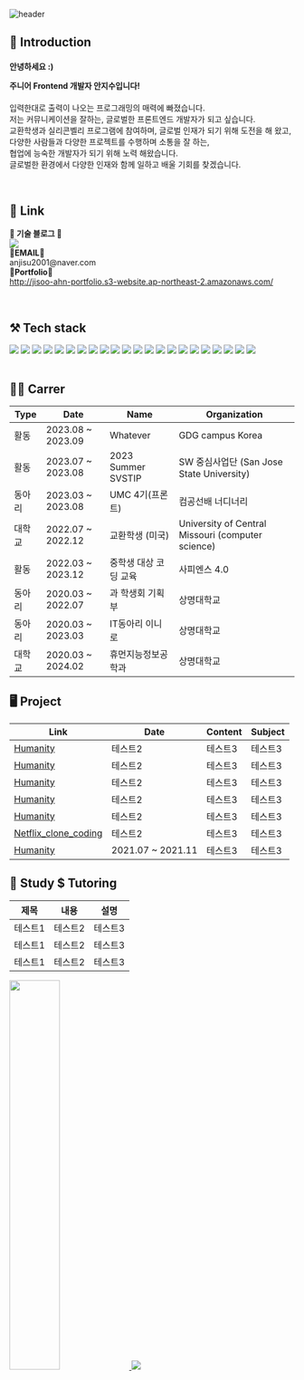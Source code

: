 

![header](https://capsule-render.vercel.app/api?type=wave&color=auto&height=300&section=header&text=I'm%20jisoo👋&fontSize=90)


## 🎁 Introduction
<h4>안녕하세요 :)
<p>주니어 Frontend 개발자 안지수입니다!</h4>
입력한대로 출력이 나오는 프로그래밍의 매력에 빠졌습니다. <br>
저는 커뮤니케이션을 잘하는, 글로벌한 프론트엔드 개발자가 되고 싶습니다. <br>
교환학생과 실리콘벨리 프로그램에 참여하며, 글로벌 인재가 되기 위해 도전을 해 왔고,<br>
다양한 사람들과 다양한 프로젝트를 수행하며 소통을 잘 하는,<br>
협업에 능숙한 개발자가 되기 위해 노력 해왔습니다.<br>
글로벌한 환경에서 다양한 인재와 함께 일하고 배울 기회를 찾겠습니다.<br></p><br>

## 🎀 Link
<p>
    <Strong>🏫 기술 블로그 🏫</Strong><br>
    <a href="https://velog.io/@asj1966"><img src="https://img.shields.io/badge/Velog-3DDC84?style=flat-square&logo=Blogger&logoColor=white"/></a>
    <br>
    <Strong>📧EMAIL📧</Strong><br>anjisu2001@naver.com<br>
    <Strong>💪Portfolio💪</Strong><br>
    <a href="http://jisoo-ahn-portfolio.s3-website.ap-northeast-2.amazonaws.com/"> http://jisoo-ahn-portfolio.s3-website.ap-northeast-2.amazonaws.com/</a>
</p><br>

## ⚒️ Tech stack
<a><img src="https://img.shields.io/badge/React-61DAFB?style=flat-square&logo=React&logoColor=white"/>
<img src="https://img.shields.io/badge/Webpack-8DD6F9?style=flat-square&logo=Webpack&logoColor=white"/>
<img src="https://img.shields.io/badge/Docker-2496ED?style=flat-square&logo=Docker&logoColor=white"/>
<img src="https://img.shields.io/badge/Tailwindcss-06B6D4?style=flat-square&logo=Tailwindcss&logoColor=white"/>
<img src="https://img.shields.io/badge/CSS-1572B6?style=flat-square&logo=CSS3&logoColor=white"/>
<img src="https://img.shields.io/badge/Typescript-3178C6?style=flat-square&logo=Typescript&logoColor=white"/>
<img src="https://img.shields.io/badge/Styledcomponents-DB7093?style=flat-square&logo=Styledcomponents&logoColor=white"/>
<img src="https://img.shields.io/badge/React router-CA4245?style=flat-square&logo=Reactrouter&logoColor=white"/>
<img src="https://img.shields.io/badge/Npm-CB3837?style=flat-square&logo=Npm&logoColor=white"/>
<img src="https://img.shields.io/badge/HTML5-E34F26?style=flat-square&logo=HTML5&logoColor=white"/>
<img src="https://img.shields.io/badge/Firebase-FFCA28?style=flat-square&logo=Firebase&logoColor=white"/>
<img src="https://img.shields.io/badge/Mysql-FFCA28?style=flat-square&logo=Mysql&logoColor=white"/>
<img src="https://img.shields.io/badge/Prettier-F7B93E?style=flat-square&logo=prettier&logoColor=white"/>
<img src="https://img.shields.io/badge/JavaScript-F7DF1E?style=flat-square&logo=JavaScript&logoColor=white"/>
<img src="https://img.shields.io/badge/Babel-F9DC3E?style=flat-square&logo=Babel&logoColor=white"/>
<img src="https://img.shields.io/badge/Amazon s3-569A31?style=flat-square&logo=Amazons3&logoColor=white"/>
<img src="https://img.shields.io/badge/Android-3DDC84?style=flat-square&logo=Android&logoColor=white"/>
<img src="https://img.shields.io/badge/C-A8B9CC?style=flat-square&logo=C&logoColor=white"/>
<img src="https://img.shields.io/badge/C++-00599C?style=flat-square&logo=C++&logoColor=white"/>
<img src="https://img.shields.io/badge/Python-3776AB?style=flat-square&logo=Python&logoColor=white"/>
<img src="https://img.shields.io/badge/Next.js-000000?style=flat-square&logo=Nextdotjs&logoColor=white"/>
<img src="https://img.shields.io/badge/Flask-000000?style=flat-square&logo=Flask&logoColor=white"/></a><br><br>
<!--
뱃지 링크: https://simpleicons.org/?q=css  (여기서, 색 이름이랑 이미지 이름만 만져와서 변경시켜주면 됨)
-->


## 🏃‍♀️ Carrer
|Type|Date|Name|Organization|
|------|---|---|-----|
|활동|2023.08 ~ 2023.09|Whatever|GDG campus Korea|
|활동|2023.07 ~ 2023.08|2023 Summer SVSTIP|SW 중심사업단 (San Jose State University)|
|동아리|2023.03 ~ 2023.08|UMC 4기(프론트)|컴공선배 너디너리|
|대학교|2022.07 ~ 2022.12|교환학생 (미국)|University of Central Missouri (computer science)|
|활동|2022.03 ~ 2023.12|중학생 대상 코딩 교육|사피엔스 4.0|
|동아리|2020.03 ~ 2022.07|과 학생회 기획부|상명대학교|
|동아리|2020.03 ~ 2023.03|IT동아리 이니로|상명대학교|
|대학교|2020.03 ~ 2024.02|휴먼지능정보공학과|상명대학교|

## 🖥️ Project
|Link|Date|Content|Subject|
|------|---|---|---|
|<a href="https://github.com/An-jisu/Humanity"> Humanity </a>|테스트2|테스트3|테스트3|
|<a href="https://github.com/An-jisu/Humanity"> Humanity </a>|테스트2|테스트3|테스트3|
|<a href="https://github.com/An-jisu/Humanity"> Humanity </a>|테스트2|테스트3|테스트3|
|<a href="https://github.com/An-jisu/Humanity"> Humanity </a>|테스트2|테스트3|테스트3|
|<a href="https://github.com/An-jisu/Humanity"> Humanity </a>|테스트2|테스트3|테스트3|
|<a href="https://github.com/An-jisu/Netflix_clone_coding"> Netflix_clone_coding </a>|테스트2|테스트3|테스트3|
|<a href="https://github.com/An-jisu/Humanity"> Humanity </a>|2021.07 ~ 2021.11|테스트3|테스트3|

## 🏫 Study $ Tutoring
|제목|내용|설명|
|------|---|---|
|테스트1|테스트2|테스트3|
|테스트1|테스트2|테스트3|
|테스트1|테스트2|테스트3|

  
<a href="s">
  <img src="https://github-readme-stats.vercel.app/api?username=An-jisu&theme=tokyonight&show_icons=true" width="42%" />
</a>
<a href="s">
  <img src="https://github-readme-stats.vercel.app/api/top-langs/?username=An-jisu&exclude_repo=dkssud8150.github.io&layout=compact&theme=tokyonight" />
</a>
